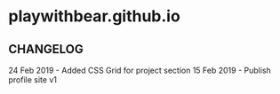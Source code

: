 # playwithbear.github.io

## CHANGELOG

24 Feb 2019 - Added CSS Grid for project section
15 Feb 2019 - Publish profile site v1
